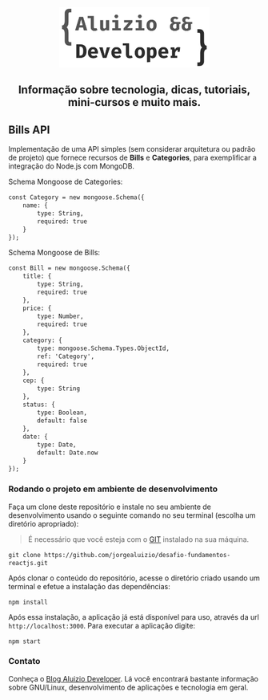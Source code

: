 <p align="center">
  <a href="https://aluiziodeveloper.com.br/">
    <img alt="Aluizio Developer" src="./assets/img/logo.png" height="120" />
  </a>
</p>
<h2 align="center">
Informação sobre tecnologia, dicas, tutoriais, mini-cursos e muito mais.
</h2>

## Bills API

Implementação de uma API simples (sem considerar arquitetura ou padrão de projeto) que fornece recursos de **Bills** e **Categories**, para  exemplificar a integração do Node.js com MongoDB.

Schema Mongoose de Categories:

```
const Category = new mongoose.Schema({
	name: {
		type: String,
		required: true
	}
});
```

Schema Mongoose de Bills:

```
const Bill = new mongoose.Schema({
	title: {
		type: String,
		required: true
	},
	price: {
		type: Number,
		required: true
	},
	category: {
		type: mongoose.Schema.Types.ObjectId,
		ref: 'Category',
		required: true
	},
	cep: {
		type: String
	},
	status: {
		type: Boolean,
		default: false
	},
	date: {
		type: Date,
		default: Date.now 
	}
});
```

### Rodando o projeto em ambiente de desenvolvimento

Faça um clone deste repositório e instale no seu ambiente de desenvolvimento usando o seguinte comando no seu terminal (escolha um diretório apropriado):

> É necessário que você esteja com o [GIT](https://git-scm.com/) instalado na sua máquina.

```
git clone https://github.com/jorgealuizio/desafio-fundamentos-reactjs.git
```

Após clonar o conteúdo do repositório, acesse o diretório criado usando um terminal e efetue a instalação das dependências:

```
npm install
```

Após essa instalação, a aplicação já está disponível para uso, através da url ```http://localhost:3000```. Para executar a aplicação digite:

```
npm start
```

### Contato

Conheça o [Blog Aluizio Developer](https://aluiziodeveloper.com.br). Lá você encontrará bastante informação sobre GNU/Linux, desenvolvimento de aplicações e tecnologia em geral.
